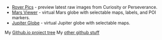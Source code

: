  * [Rover Pics](https://rkinnett.github.io/roverpics/) - preview latest raw images from Curiosity or Perseverance.
 * [Mars Viewer](https://rkinnett.github.io/mars/) - virtual Mars globe with selectable maps, labels, and POI markers.
 * [Jupiter Globe](https://rkinnett.github.io/jupiter/) - virtual Jupiter globe with selectable maps.
  
  
My [Github.io project tree](https://github.com/rkinnett/rkinnett.github.io)
My [other github stuff](https://github.com/rkinnett)
